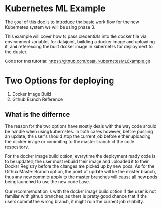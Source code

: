 # Kubernetes ML Example
The goal of this doc is to introduce the basic work flow for the new Kubernetes system we will be using phase 3.

This example will cover how to pass credentials into the docker file via environment variables for datajoint, building a docker image and uploading it, and referencing the built docker image in kubernetes for deployment to the cluster.

Code for this tutorial: https://github.com/cajal/KubernetesMLExample.git


# Two Options for deploying
1) Docker Image Build
2) Github Branch Reference

## What is the differnce
The reason for the two options have mostly deals with the way code should be handle when using kubernetes. In both cases however, before pushing an update, the user's should stop the current job before either uploading the docker image or commiting to the master branch of the code respository.

For the docker image build option, everytime the deployment ready code is to be updated, the user must rebuild their image and uploaded it to their Docker Registry before the changes are picked up by new pods.
As for the Github Master Branch option, the point of update will be the master branch, thus any new commits apply to the master branches will cause all new pods being launched to use the new code base.

Our recommendation is with the docker image build option if the user is not familiar with github branches, as there is pretty good chance that if the users commit the wrong branch, it might ruin the current job relabilty.

